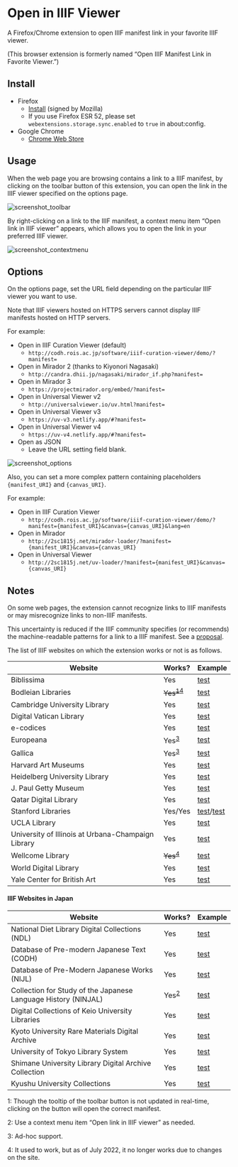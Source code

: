 # Open in IIIF Viewer

A Firefox/Chrome extension to open IIIF manifest link in your favorite IIIF viewer.

(This browser extension is formerly named “Open IIIF Manifest Link in Favorite Viewer.”)

## Install

- Firefox
    - [Install](https://2sc1815j.net/open-in-iiif-viewer/open_in_iiif_viewer.xpi) (signed by Mozilla)
    - If you use Firefox ESR 52, please set `webextensions.storage.sync.enabled` to `true` in about:config.
- Google Chrome
    - [Chrome Web Store](https://chrome.google.com/webstore/detail/pdkbceoglenaneaoebcagpbkocpkhajl)

## Usage

When the web page you are browsing contains a link to a IIIF manifest, by clicking on the toolbar button of this extension, you can open the link in the IIIF viewer specified on the options page.

![screenshot_toolbar](https://lh3.googleusercontent.com/aBce0Qk59V2pNzZr_dfMwKvAze5TaqfiSQWl6oQPKRUH0MkGq4wcsEsZtjRK9POlWlBrVxt7)

By right-clicking on a link to the IIIF manifest, a context menu item “Open link in IIIF viewer” appears, which allows you to open the link in your preferred IIIF viewer.

![screenshot_contextmenu](https://lh3.googleusercontent.com/naIzec7cR6iWnClg435Efj5QnEXKhC8ZTKokMdDFi0vDOtErEaizrcPPjuf6pkvzHQKmucz3)

## Options

On the options page, set the URL field depending on the particular IIIF viewer you want to use.

Note that IIIF viewers hosted on HTTPS servers cannot display IIIF manifests hosted on HTTP servers.

For example:
- Open in IIIF Curation Viewer (default)
    - `http://codh.rois.ac.jp/software/iiif-curation-viewer/demo/?manifest=`
- Open in Mirador 2 (thanks to Kiyonori Nagasaki)
    - `http://candra.dhii.jp/nagasaki/mirador_if.php?manifest=`
- Open in Mirador 3
    - `https://projectmirador.org/embed/?manifest=`
- Open in Universal Viewer v2
    - `http://universalviewer.io/uv.html?manifest=`
- Open in Universal Viewer v3
    - `https://uv-v3.netlify.app/#?manifest=`
- Open in Universal Viewer v4
    - `https://uv-v4.netlify.app/#?manifest=`
- Open as JSON
    - Leave the URL setting field blank.

![screenshot_options](https://lh3.googleusercontent.com/hUIP21cmt6LWpJFnvKnHIzUC5Wf4ZTc9QC1vUq50Ook8XGBkUs6GYvJ6DSO5C2zMOtfjKU7lQp0)

Also, you can set a more complex pattern containing placeholders `{manifest_URI}` and `{canvas_URI}`.

For example:
- Open in IIIF Curation Viewer
    - `http://codh.rois.ac.jp/software/iiif-curation-viewer/demo/?manifest={manifest_URI}&canvas={canvas_URI}&lang=en`
- Open in Mirador
    - `http://2sc1815j.net/mirador-loader/?manifest={manifest_URI}&canvas={canvas_URI}`
- Open in Universal Viewer
    - `http://2sc1815j.net/uv-loader/?manifest={manifest_URI}&canvas={canvas_URI}`

## Notes

On some web pages, the extension cannot recognize links to IIIF manifests or may misrecognize links to non-IIIF manifests.

This uncertainty is reduced if the IIIF community specifies (or recommends) the machine-readable patterns for a link to a IIIF manifest. See a [proposal](https://github.com/2SC1815J/open-in-iiif-viewer/issues/1).

The list of IIIF websites on which the extension works or not is as follows.

|Website|Works?|Example|
|---|---|---|
|Biblissima|Yes|[test](http://beta.biblissima.fr/en/ark:/43093/mdata1939ea3de23cd3b1231f26ba9bdc012c34a76569)|
|Bodleian Libraries|~~Yes<sup>[1](#note1)</sup>~~<sup>[4](#note4)</sup>|[test](https://digital.bodleian.ox.ac.uk/objects/acd9492e-25fa-4286-9fe6-e0cf2fc28106/)|
|Cambridge University Library|Yes|[test](https://cudl.lib.cam.ac.uk/view/MS-SPR-ECTOPLASM/1)|
|Digital Vatican Library|Yes|[test](https://digi.vatlib.it/view/MSS_Reg.lat.1896.pt.A)|
|e-codices|Yes|[test](http://www.e-codices.unifr.ch/en/searchresult/list/one/fmb/cb-0601a)|
|Europeana|Yes<sup>[3](#note3)</sup>|[test](http://www.europeana.eu/portal/en/record/9200365/BibliographicResource_3000149266571.html)|
|Gallica|Yes<sup>[3](#note3)</sup>|[test](http://gallica.bnf.fr/ark:/12148/btv1b525033083/)|
|Harvard Art Museums|Yes|[test](https://www.harvardartmuseums.org/collections/object/199194)|
|Heidelberg University Library|Yes|[test](http://digi.ub.uni-heidelberg.de/diglit/ia00032100)|
|J. Paul Getty Museum|Yes|[test](http://www.getty.edu/art/collection/objects/287186/)|
|Qatar Digital Library|Yes|[test](https://www.qdl.qa/en/archive/81055/vdc_100023867439.0x000027)|
|Stanford Libraries|Yes/Yes|[test](https://exhibits.stanford.edu/epl/catalog/yc385kr0856)/[test](https://searchworks.stanford.edu/view/vb267mw8946)|
|UCLA Library|Yes|[test](https://digital.library.ucla.edu/catalog/ark:/21198/n12k6g)|
|University of Illinois at Urbana-Champaign Library|Yes|[test](https://digital.library.illinois.edu/items/a73d5ee0-994e-0134-2096-0050569601ca-b)|
|Wellcome Library|~~Yes~~<sup>[4](#note4)</sup>|[test](https://wellcomelibrary.org/item/b12029348)|
|World Digital Library|Yes|[test](https://www.wdl.org/en/item/19477/)|
|Yale Center for British Art|Yes|[test](http://collections.britishart.yale.edu/vufind/Record/1665464)|

#### IIIF Websites in Japan

|Website|Works?|Example|
|---|---|---|
|National Diet Library Digital Collections (NDL)|Yes|[test](http://dl.ndl.go.jp/info:ndljp/pid/1287963)|
|Database of Pre-modern Japanese Text (CODH)|Yes|[test](http://codh.rois.ac.jp/pmjt/book/200014778/)|
|Database of Pre-Modern Japanese Works (NIJL)|Yes|[test](https://kotenseki.nijl.ac.jp/biblio/200010512/viewer/?ln=en)|
|Collection for Study of the Japanese Language History (NINJAL)|Yes<sup>[2](#note2)</sup>|[test](http://dglb01.ninjal.ac.jp/ninjaldl/bunken.php?title=wajisyoransyo)|
|Digital Collections of Keio University Libraries|Yes|[test](http://dcollections.lib.keio.ac.jp/sites/all/libraries/uv/uv.php?archive=NRE&id=132X-200-3-1)|
|Kyoto University Rare Materials Digital Archive|Yes|[test](https://rmda.kulib.kyoto-u.ac.jp/en/item/rb00013599)|
|University of Tokyo Library System|Yes|[test](https://iiif.dl.itc.u-tokyo.ac.jp/repo/s/hyakki/document/fbd0479b-dbb4-4eaa-95b8-f27e1c423e4b)|
|Shimane University Library Digital Archive Collection|Yes|[test](http://da.lib.shimane-u.ac.jp/content/ja/2294)|
|Kyushu University Collections|Yes|[test](http://hdl.handle.net/2324/411796)|

<a id="note1">1</a>: Though the tooltip of the toolbar button is not updated in real-time, clicking on the button will open the correct manifest.

<a id="note2">2</a>: Use a context menu item “Open link in IIIF viewer” as needed.

<a id="note3">3</a>: Ad-hoc support.

<a id="note4">4</a>: It used to work, but as of July 2022, it no longer works due to changes on the site.